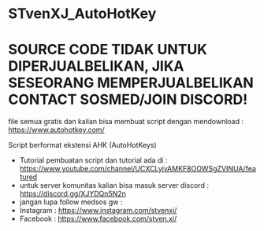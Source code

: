 # STvenXJ_AutoHotKey
# SOURCE CODE TIDAK UNTUK DIPERJUALBELIKAN, JIKA SESEORANG MEMPERJUALBELIKAN CONTACT SOSMED/JOIN DISCORD!

file semua gratis dan kalian bisa membuat script dengan mendownload : https://www.autohotkey.com/

Script berformat ekstensi AHK (AutoHotKeys)
- Tutorial pembuatan script dan tutorial ada di : https://www.youtube.com/channel/UCXCLyivAMKF8OOWSgZVINUA/featured
- untuk server komunitas kalian bisa masuk server discord : https://discord.gg/XJYDQn5N2n
- jangan lupa follow medsos gw :
- Instagram : https://www.instagram.com/stvenxj/
- Facebook : https://www.facebook.com/stven.xj/
